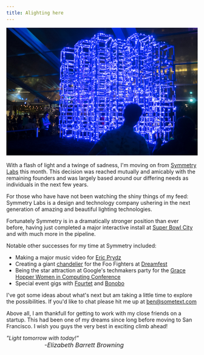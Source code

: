 ```yaml
---
title: Alighting here
---
```


<img src="/assets/images/P1020291_1.jpg"/>

With a flash of light and a twinge of sadness, I'm moving on from [Symmetry Labs](http://symmetrylabs.com) this month. This decision was reached mutually and amicably with the remaining founders and was largely based around our differing needs as individuals in the next few years.

For those who have have not been watching the shiny things of my feed: Symmetry Labs is a design and technology company ushering in the next generation of amazing and beautiful lighting technologies.

Fortunately Symmetry is in a dramatically stronger position than ever before, having just completed a major interactive install at [Super Bowl City](http://symmetrylabs.com/portfolio/super-bowl-city/) and with much more in the pipeline.

Notable other successes for my time at Symmetry included:

* Making a major music video for [Eric Prydz](https://www.youtube.com/watch?v=nUCoYcxNMBE)
* Creating a giant [chandelier](https://www.facebook.com/symlabs/videos/975309355864422/) for the Foo Fighters at [Dreamfest](http://www.salesforce.com/dreamforce/DF15/agenda.jsp)
* Being the star attraction at Google's techmakers party for the [Grace Hopper Women in Computing Conference](http://ghc.anitaborg.org/2015/)
* Special event gigs with [Fourtet](https://twitter.com/FourTet) and [Bonobo](https://twitter.com/sibonobo)

I've got some ideas about what's next but am taking a little time to explore the possibilities. If you'd like to chat please hit me up at [ben@sometext.com](mailto:ben@sometext.com)

Above all, I am thankfull for getting to work with my close friends on a startup. This had been one of my dreams since long before moving to San Francisco. I wish you guys the very best in exciting climb ahead!
<br/>

<div  style="font-style: italic">
	"Light tomorrow with today!"
	<div style="text-indent: 100px; font-size: 12pt">-Elizabeth Barrett Browning</div>
</div>




